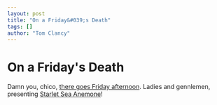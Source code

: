 ```yaml
---
layout: post
title: "On a Friday&#039;s Death"
tags: []
author: "Tom Clancy"
---
```


# On a Friday&#039;s Death

Damn you, chico, <a href="http://www.dsorecords.com/?p=157" target="_blank">there goes Friday afternoon</a>. Ladies and gennlemen, presenting <a href="http://tkc.webfactional.com/blog/wp-content/uploads/2008/01/cover-starlet-sea.jpg" title="Album Cover - Starlet Sea Anemone">Starlet Sea Anemone</a>!
